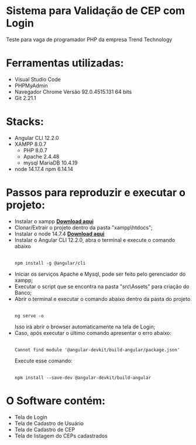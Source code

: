 # Sistema para Validação de CEP com Login

Teste para vaga de programador PHP da empresa Trend Technology

# Ferramentas utilizadas:
- Visual Studio Code
- PHPMyAdmin 
- Navegador Chrome Versão 92.0.4515.131 64 bits
- Git 2.21.1

# Stacks:
- Angular CLI 12.2.0 
- XAMPP 8.0.7 
  - PHP 8.0.7
  - Apache 2.4.48
  - mysql MariaDB 10.4.19
- node 14.17.4
  npm 6.14.14

# Passos para reproduzir e executar o projeto:
- Instalar o xampp <b><a href="https://sourceforge.net/projects/xampp/files/XAMPP%20Windows/8.0.7/" target="_blank">Download aqui</a></b>
- Clonar/Extrair o projeto dentro da pasta "xampp\htdocs";
- Instalar o node 14.7.4 <b><a href="https://nodejs.org/dist/v14.17.4/" target="_blank">Download aqui</a></b>
- Instalar o Angular CLI 12.2.0, abra o terminal e execute o comando abaixo
  </br></br>
  <pre><code>npm install -g @angular/cli</code></pre>
- Iniciar os serviços Apache e Mysql, pode ser feito pelo gerenciador do xampp;
- Executar o script que se encontra na pasta "src\Assets" para criação do Banco;
- Abrir o terminal e executar o comando abaixo dentro da pasta do projeto
  </br></br>
  <pre><code>ng serve -o</code></pre>
  Isso irá abrir o browser automaticamente na tela de Login;
 - Caso, após executar o último comando apresentar o erro abaixo: 
   </br></br>
   <pre><code>Cannot find module '@angular-devkit/build-angular/package.json'</code></pre>
   Execute esse comando:
   </br></br>
   <pre><code>npm install --save-dev @angular-devkit/build-angular</code></pre>

# O Software contém:
- Tela de Login
- Tela de Cadastro de Usuário
- Tela de Cadastro de CEP
- Tela de listagem do CEPs cadastrados





